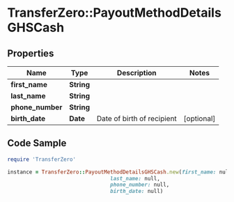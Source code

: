 # TransferZero::PayoutMethodDetailsGHSCash

## Properties

Name | Type | Description | Notes
------------ | ------------- | ------------- | -------------
**first_name** | **String** |  | 
**last_name** | **String** |  | 
**phone_number** | **String** |  | 
**birth_date** | **Date** | Date of birth of recipient | [optional] 

## Code Sample

```ruby
require 'TransferZero'

instance = TransferZero::PayoutMethodDetailsGHSCash.new(first_name: null,
                                 last_name: null,
                                 phone_number: null,
                                 birth_date: null)
```



